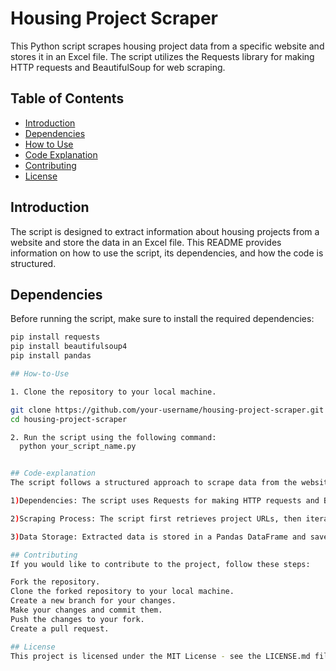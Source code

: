 # Housing Project Scraper

This Python script scrapes housing project data from a specific website and stores it in an Excel file. The script utilizes the Requests library for making HTTP requests and BeautifulSoup for web scraping.

## Table of Contents

- [Introduction](#introduction)
- [Dependencies](#dependencies)
- [How to Use](#how-to-use)
- [Code Explanation](#code-explanation)
- [Contributing](#contributing)
- [License](#license)

## Introduction

The script is designed to extract information about housing projects from a website and store the data in an Excel file. This README provides information on how to use the script, its dependencies, and how the code is structured.

## Dependencies

Before running the script, make sure to install the required dependencies:

```bash
pip install requests
pip install beautifulsoup4
pip install pandas

## How-to-Use

1. Clone the repository to your local machine.

git clone https://github.com/your-username/housing-project-scraper.git
cd housing-project-scraper

2. Run the script using the following command:
  python your_script_name.py


## Code-explanation
The script follows a structured approach to scrape data from the website. Here are some key components explained:

1)Dependencies: The script uses Requests for making HTTP requests and BeautifulSoup for parsing HTML content.

2)Scraping Process: The script first retrieves project URLs, then iterates over each project page to extract relevant information like project title, description, developer name, city, start date, and end date.

3)Data Storage: Extracted data is stored in a Pandas DataFrame and saved to an Excel file (output.xlsx).

## Contributing
If you would like to contribute to the project, follow these steps:

Fork the repository.
Clone the forked repository to your local machine.
Create a new branch for your changes.
Make your changes and commit them.
Push the changes to your fork.
Create a pull request.

## License
This project is licensed under the MIT License - see the LICENSE.md file for details.